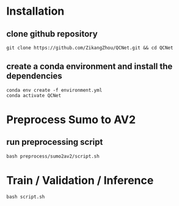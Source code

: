 # Installation
## clone github repository
```
git clone https://github.com/ZikangZhou/QCNet.git && cd QCNet
```
## create a conda environment and install the dependencies
```
conda env create -f environment.yml
conda activate QCNet
```

# Preprocess Sumo to AV2
## run preprocessing script
```
bash preprocess/sumo2av2/script.sh
```

# Train / Validation / Inference
```
bash script.sh
```
